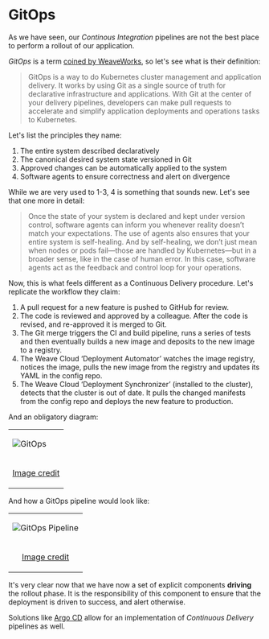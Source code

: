 # GitOps

As we have seen, our *Continous Integration* pipelines are not the
best place to perform a rollout of our application.

*GitOps* is a term [coined by
WeaveWorks](https://www.weave.works/technologies/gitops/), so let's
see what is their definition:

> GitOps is a way to do Kubernetes cluster management and application
> delivery.  It works by using Git as a single source of truth for
> declarative infrastructure and applications. With Git at the center
> of your delivery pipelines, developers can make pull requests to
> accelerate and simplify application deployments and operations tasks
> to Kubernetes.

Let's list the principles they name:

1. The entire system described declaratively
2. The canonical desired system state versioned in Git
3. Approved changes can be automatically applied to the system
4. Software agents to ensure correctness and alert on divergence

While we are very used to 1-3, 4 is something that sounds new. Let's
see that one more in detail:

> Once the state of your system is declared and kept under version
> control, software agents can inform you whenever reality doesn’t
> match your expectations.  The use of agents also ensures that your
> entire system is self-healing. And by self-healing, we don’t just
> mean when nodes or pods fail—those are handled by Kubernetes—but in
> a broader sense, like in the case of human error.  In this case,
> software agents act as the feedback and control loop for your
> operations.

Now, this is what feels different as a Continuous Delivery
procedure. Let's replicate the workflow they claim:

1. A pull request for a new feature is pushed to GitHub for review.
2. The code is reviewed and approved by a colleague. After the code is
   revised, and re-approved it is merged to Git.
3. The Git merge triggers the CI and build pipeline, runs a series of
   tests and then eventually builds a new image and deposits to the
   new image to a registry.
4. The Weave Cloud ‘Deployment Automator’ watches the image registry,
   notices the image, pulls the new image from the registry and
   updates its YAML in the config repo.
5. The Weave Cloud ‘Deployment Synchronizer’ (installed to the
   cluster), detects that the cluster is out of date. It pulls the
   changed manifests from the config repo and deploys the new feature
   to production.

And an obligatory diagram:

<center>
<table>
<tr>
<td>

![GitOps](https://images.contentstack.io/v3/assets/blt300387d93dabf50e/blt15812c9fe056ba3b/5ce4448f32fd88a3767ee9a3/download)

</td>
</tr>
<tr>
<td>
<center>

[Image credit](https://www.weave.works/technologies/gitops/)

</center>
</td>
</tr>
</table>
</center>

And how a GitOps pipeline would look like:

<center>
<table>
<tr>
<td>

![GitOps Pipeline](https://lh3.googleusercontent.com/37dEz1igq1oGbm80e1HPSfKvH4macg4r0Ft21wH56tCJ7bClqgBm_kpD6NtNWlRs3V-gShPJbbIeeg5Ml07s8mZJ-xiXDwLWCpOU4AufXyPXfyCt-Hj98za68p41Q-jc0Yqk9usd)

</td>
</tr>
<tr>
<td>
<center>

[Image credit](https://www.weave.works/technologies/gitops/)

</center>
</td>
</tr>
</table>
</center>



It's very clear now that we have now a set of explicit components
**driving** the rollout phase. It is the responsibility of this
component to ensure that the deployment is driven to success, and
alert otherwise.

Solutions like [Argo CD](https://argoproj.github.io/argo-cd/) allow
for an implementation of *Continuous Delivery* pipelines as well.
